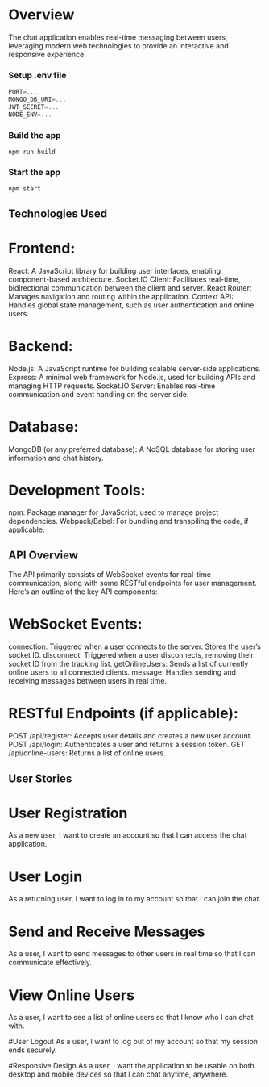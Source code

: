 # Overview
The chat application enables real-time messaging between users, leveraging modern web technologies to provide an interactive and responsive experience.

### Setup .env file

```js
PORT=...
MONGO_DB_URI=...
JWT_SECRET=...
NODE_ENV=...
```

### Build the app

```shell
npm run build
```

### Start the app

```shell
npm start
```

## Technologies Used
# Frontend:

React: A JavaScript library for building user interfaces, enabling component-based architecture.
Socket.IO Client: Facilitates real-time, bidirectional communication between the client and server.
React Router: Manages navigation and routing within the application.
Context API: Handles global state management, such as user authentication and online users.

# Backend:

Node.js: A JavaScript runtime for building scalable server-side applications.
Express: A minimal web framework for Node.js, used for building APIs and managing HTTP requests.
Socket.IO Server: Enables real-time communication and event handling on the server side.

# Database:

MongoDB (or any preferred database): A NoSQL database for storing user information and chat history.

# Development Tools:

npm: Package manager for JavaScript, used to manage project dependencies.
Webpack/Babel: For bundling and transpiling the code, if applicable.

## API Overview
The API primarily consists of WebSocket events for real-time communication, along with some RESTful endpoints for user management. Here’s an outline of the key API components:

# WebSocket Events:

connection: Triggered when a user connects to the server. Stores the user’s socket ID.
disconnect: Triggered when a user disconnects, removing their socket ID from the tracking list.
getOnlineUsers: Sends a list of currently online users to all connected clients.
message: Handles sending and receiving messages between users in real time.

# RESTful Endpoints (if applicable):

POST /api/register: Accepts user details and creates a new user account.
POST /api/login: Authenticates a user and returns a session token.
GET /api/online-users: Returns a list of online users.

## User Stories 
# User Registration
As a new user, I want to create an account so that I can access the chat application.

# User Login
As a returning user, I want to log in to my account so that I can join the chat.

# Send and Receive Messages
As a user, I want to send messages to other users in real time so that I can communicate effectively.

# View Online Users
As a user, I want to see a list of online users so that I know who I can chat with.

#User Logout
As a user, I want to log out of my account so that my session ends securely.

#Responsive Design
As a user, I want the application to be usable on both desktop and mobile devices so that I can chat anytime, anywhere.
